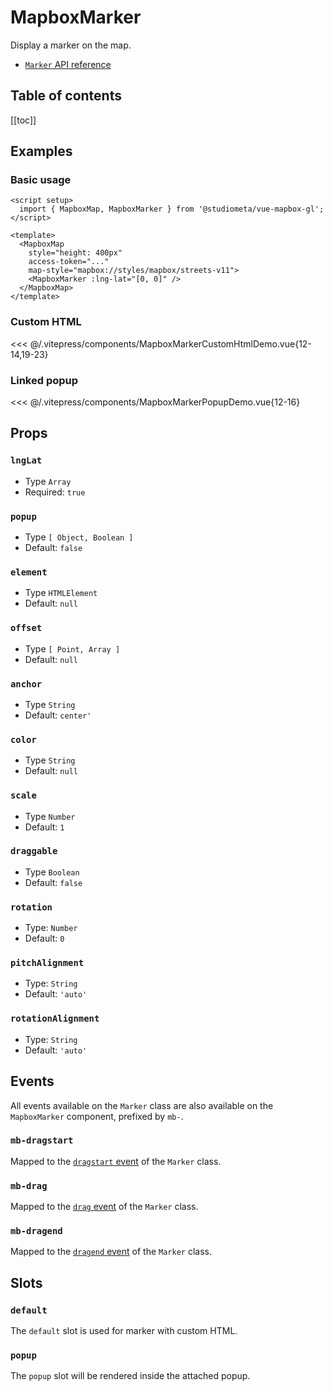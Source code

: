<script setup>
  import { MapboxMap, MapboxMarker } from '@studiometa/vue-mapbox-gl';
  import { MapboxMarkerCustomHtmlDemo, MapboxMarkerPopupDemo } from '../../.vitepress/components/index.js';
</script>

# MapboxMarker

Display a marker on the map.

- [`Marker` API reference](https://docs.mapbox.com/mapbox-gl-js/api/#marker)

<h2>Table of contents</h2>

[[toc]]

## Examples

### Basic usage

<ClientOnly>
  <MapboxMap
    style="margin-top: 1em; height: 400px;"
    :access-token="MAPBOX_API_KEY"
    map-style="mapbox://styles/mapbox/streets-v11">
    <MapboxMarker :lng-lat="[0, 0]" />
  </MapboxMap>
</ClientOnly>

```vue {10}
<script setup>
  import { MapboxMap, MapboxMarker } from '@studiometa/vue-mapbox-gl';
</script>

<template>
  <MapboxMap
    style="height: 400px"
    access-token="..."
    map-style="mapbox://styles/mapbox/streets-v11">
    <MapboxMarker :lng-lat="[0, 0]" />
  </MapboxMap>
</template>
```

### Custom HTML

<ClientOnly>
<MapboxMarkerCustomHtmlDemo style="margin-top: 1em;" />
</ClientOnly>

<<< @/.vitepress/components/MapboxMarkerCustomHtmlDemo.vue{12-14,19-23}

### Linked popup

<ClientOnly>
<MapboxMarkerPopupDemo style="margin-top: 1em;" />
</ClientOnly>

<<< @/.vitepress/components/MapboxMarkerPopupDemo.vue{12-16}

## Props

### `lngLat`

- Type `Array`
- Required: `true`

### `popup`

- Type `[ Object, Boolean ]`
- Default: `false`

### `element`

- Type `HTMLElement`
- Default: `null`

### `offset`

- Type `[ Point, Array ]`
- Default: `null`

### `anchor`

- Type `String`
- Default: `center'`

### `color`

- Type `String`
- Default: `null`

### `scale`

- Type `Number`
- Default: `1`

### `draggable`

- Type `Boolean`
- Default: `false`

### `rotation`

- Type: `Number`
- Default: `0`

### `pitchAlignment`

- Type: `String`
- Default: `'auto'`

### `rotationAlignment`

- Type: `String`
- Default: `'auto'`


## Events

All events available on the `Marker` class are also available on the `MapboxMarker` component, prefixed by `mb-`.

### `mb-dragstart`

Mapped to the [`dragstart` event](https://docs.mapbox.com/mapbox-gl-js/api/#marker.event:dragstart) of the `Marker` class.

### `mb-drag`

Mapped to the [`drag` event](https://docs.mapbox.com/mapbox-gl-js/api/#marker.event:drag) of the `Marker` class.

### `mb-dragend`

Mapped to the [`dragend` event](https://docs.mapbox.com/mapbox-gl-js/api/#marker.event:dragend) of the `Marker` class.

## Slots

### `default`

The `default` slot is used for marker with custom HTML.

### `popup`

The `popup` slot will be rendered inside the attached popup.

